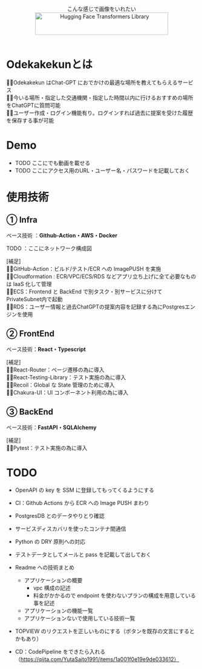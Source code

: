 <p align="center">
  こんな感じで画像をいれたい
  <picture>
    <source media="(prefers-color-scheme: dark)" srcset="https://huggingface.co/datasets/huggingface/documentation-images/raw/main/transformers-logo-dark.svg">
    <source media="(prefers-color-scheme: light)" srcset="https://huggingface.co/datasets/huggingface/documentation-images/raw/main/transformers-logo-light.svg">
    <img alt="Hugging Face Transformers Library" src="https://huggingface.co/datasets/huggingface/documentation-images/raw/main/transformers-logo-light.svg" width="352" height="59" style="max-width: 100%;">
  </picture>
  <br/>
  <br/>
</p>

# Odekakekunとは
🚶‍♂️Odekakekun はChat-GPT におでかけの最適な場所を教えてもらえるサービス <br />
🚶‍♂️今いる場所・指定した交通機関・指定した時間以内に行けるおすすめの場所をChatGPTに質問可能<br />
🚶‍♂️ユーザー作成・ログイン機能有り。ログインすれば過去に提案を受けた履歴を保存する事が可能<br />

# Demo
- TODO ここにでも動画を載せる
- TODO ここにアクセス用のURL・ユーザー名・パスワードを記載しておく

# 使用技術
## ① Infra

ベース技術 ：**Github-Action・AWS・Docker**

TODO ：ここにネットワーク構成図

[補足]</br>
🚶‍♂️GitHub-Action：ビルド/テスト/ECR への ImagePUSH を実施 </br>
🚶‍♂️Cloudformation : ECR/VPC/ECS/RDS などアプリ立ち上げに全て必要なものは IaaS 化して管理 </br>
🚶‍♂️ECS：Frontend と BackEnd で別タスク・別サービスに分けてPrivateSubnet内で起動 </br>
🚶‍♂️RDS：ユーザー情報と過去ChatGPTの提案内容を記録する為にPostgresエンジンを使用 </br>

## ② FrontEnd
ベース技術：**React・Typescript**

[補足]</br>
🚶‍♂️React-Router：ページ遷移の為に導入</br>
🚶‍♂️React-Testing-Library：テスト実施の為に導入</br>
🚶‍♂️Recoil：Global な State 管理のために導入</br>
🚶‍♂️Chakura-UI：UI コンポーネント利用の為に導入</br>

## ③ BackEnd

ベース技術：**FastAPI・SQLAlchemy**

[補足]</br>
🚶‍♂️Pytest：テスト実施の為に導入</br>

# TODO

- OpenAPI の key を SSM に登録してもってくるようにする
- CI：Github Actions から ECR への Image PUSH まわり
- PostgresDB とのデータやりとり確認
- サービスディスカバリを使ったコンテナ間通信

- Python の DRY 原則への対応
- テストデータとしてメールと pass を記載して出しておく
- Readme への技術まとめ
  - アプリケーションの概要
    - vpc 構成の記述
    - 料金がかかるので endpoint を使わないプランの構成を用意している事を記述
  - アプリケーションの機能一覧
  - アプリケーションないで使用している技術一覧
- TOPVIEW のリクエストを正しいものにする（ボタンを既存の文言にするとかもあり）
- CD：CodePipeline をできたら入れる（https://qiita.com/YutaSaito1991/items/1a001f0e19e9de033612）

